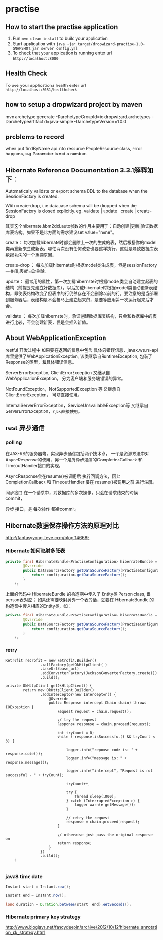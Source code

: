 # practise

How to start the practise application
---

1. Run `mvn clean install` to build your application
1. Start application with `java -jar target/dropwizard-practise-1.0-SNAPSHOT.jar server config.yml`
1. To check that your application is running enter url `http://localhost:8080`

Health Check
---

To see your applications health enter url `http://localhost:8081/healthcheck`

## how to setup a dropwizard project by maven

mvn archetype:generate -DarchetypeGroupId=io.dropwizard.archetypes -DarchetypeArtifactId=java-simple -DarchetypeVersion=1.0.0

## problems to record

when put findByName api into resource PeopleResource.class, error happens, e.g Parameter is not a number.

## Hibernate Reference Documentation 3.3.1解释如下：

Automatically validate or export schema DDL to the database when the SessionFactory is created.

With create-drop, the database schema will be dropped when the SessionFactory is closed explicitly.
eg. validate | update | create | create-drop



其实这个hibernate.hbm2ddl.auto参数的作用主要用于：自动创建|更新|验证数据库表结构。如果不是此方面的需求建议set value="none"。

create：
   每次加载hibernate时都会删除上一次的生成的表，然后根据你的model类再重新来生成新表，哪怕两次没有任何改变也要这样执行，这就是导致数据库表数据丢失的一个重要原因。

create-drop ：
    每次加载hibernate时根据model类生成表，但是sessionFactory一关闭,表就自动删除。

update：
    最常用的属性，第一次加载hibernate时根据model类会自动建立起表的结构（前提是先建立好数据库），以后加载hibernate时根据model类自动更新表结构，即使表结构改变了但表中的行仍然存在不会删除以前的行。要注意的是当部署到服务器后，表结构是不会被马上建立起来的，是要等应用第一次运行起来后才会。

validate ：
    每次加载hibernate时，验证创建数据库表结构，只会和数据库中的表进行比较，不会创建新表，但是会插入新值。


## About WebApplicationException

restful 开发过程中 如果要在返回的信息中包含 具体的错误信息，javax.ws.rs-api库里提供了WebApplicationException, 该类继承自RuntimeException, 包装了Response的类型，和具体错误信息。

ServerErrorException, ClientErrorException 又继承自 WebApplicationException， 分为客户端和服务端错误的异常。

NotFoundException，NotSupportedException 等 又继承自 ClientErrorException， 可以直接使用。

InternalServerErrorException，ServiceUnavailableException等 又继承自 ServerErrorException，可以直接使用。

## rest 异步通信

### polling

在JAX-RS的服务器端，实现异步通信包括两个技术点， 一个是资源方法中对AsyncResponse的使用，另一个是对异步通信的CompletionCallback 和 TimeoutHandler接口的实现。

AsyncResponse会在resume()被调用后 执行回调方法，因此 CompletionCallback 和 TimeoutHandler 要在 resume()被调用之前 进行注册。

同步接口 在一个请求中，对数据库的多次操作，只会在请求结束的时候 commit，

异步 接口，是 每次操作 都会commit。


## Hibernate数据保存操作方法的原理对比

http://fantasyyong.iteye.com/blog/146685

### Hibernate 如何映射多张表
```java
private final HibernateBundle<PractiseConfiguration> hibernateBundle = new HibernateBundle<PractiseConfiguration>(Person.class) {
        @Override
        public DataSourceFactory getDataSourceFactory(PractiseConfiguration configuration) {
            return configuration.getDataSourceFactory();
        }
    };
```

上面的代码中 HibernateBundle 的构造期中传入了 Entity类 Person.class, 跟person表对应；
如果还需要映射另外一个表的话，就要在 HibernateBundle 的构造器中传入相应的Entity类，如：

```java
private final HibernateBundle<PractiseConfiguration> hibernateBundle = new HibernateBundle<PractiseConfiguration>(Person.class，People.class) {
        @Override
        public DataSourceFactory getDataSourceFactory(PractiseConfiguration configuration) {
            return configuration.getDataSourceFactory();
        }
    };
```

### retry
```
Retrofit retrofit = new Retrofit.Builder()
                .callFactory(getOkHttpClient())
                .baseUrl(base_url)
                .addConverterFactory(JacksonConverterFactory.create())
                .build();

private OkHttpClient getOkHttpClient() {
        return new OkHttpClient.Builder()
                .addInterceptor(new Interceptor() {
                    @Override
                    public Response intercept(Chain chain) throws IOException {
                        Request request = chain.request();

                        // try the request
                        Response response = chain.proceed(request);

                        int tryCount = 0;
                        while (!response.isSuccessful() && tryCount < 3) {

                            logger.info("reponse code is: " + response.code());
                            logger.info("message is: " + response.message());

                            logger.info("intercept", "Request is not successful - " + tryCount);

                            tryCount++;

                            try {
                                Thread.sleep(1000);
                            } catch (InterruptedException e) {
                                logger.warn(e.getMessage());
                            }

                            // retry the request
                            response = chain.proceed(request);
                        }

                        // otherwise just pass the original response on
                        return response;
                    }
                })
                .build();
    }
    
   ```


### java8 time date

```java
Instant start = Instant.now();

Instant end = Instant.now();

long duration = Duration.between(start, end).getSeconds();
```

### Hibernate primary key strategy

http://www.blogjava.net/fancydeepin/archive/2012/10/12/hibernate_annotation_pk_strategy.html
